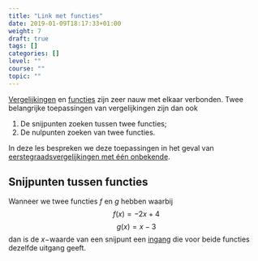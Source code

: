 ```yaml
---
title: "Link met functies"
date: 2019-01-09T18:17:33+01:00
weight: 7
draft: true
tags: []
categories: []
level: ""
course: ""
topic: ""
---
```

[Vergelijkingen](../intro) en [functies](../../functies/intro) zijn zeer nauw
met elkaar verbonden. Twee belangrijke toepassingen van vergelijkingen zijn dan
ook

1. De snijpunten zoeken tussen twee functies;
2. De nulpunten zoeken van twee functies.

In deze les bespreken we deze toepassingen in het geval van
[eerstegraadsvergelijkingen met één onbekende](../eerste_graad).

## Snijpunten tussen functies
Wanneer we twee functies $f$ en $g$ hebben waarbij
$$f(x) = -2x + 4$$
$$g(x) = x - 3$$
dan is de $x-$waarde van een snijpunt een
[ingang](../../functies/intro#een-functie-is-een-machientje) die voor beide
functies dezelfde uitgang geeft.
